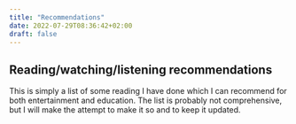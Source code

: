 ```yaml
---
title: "Recommendations"
date: 2022-07-29T08:36:42+02:00
draft: false
---
```


## Reading/watching/listening recommendations

This is simply a list of some reading I have done which I can recommend for both entertainment and education. 
The list is probably not comprehensive, but I will make the attempt to make it so and to keep it updated.

